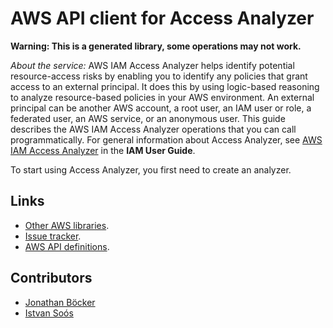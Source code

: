 # AWS API client for Access Analyzer

**Warning: This is a generated library, some operations may not work.**

*About the service:*
AWS IAM Access Analyzer helps identify potential resource-access risks by
enabling you to identify any policies that grant access to an external
principal. It does this by using logic-based reasoning to analyze
resource-based policies in your AWS environment. An external principal can
be another AWS account, a root user, an IAM user or role, a federated user,
an AWS service, or an anonymous user. This guide describes the AWS IAM
Access Analyzer operations that you can call programmatically. For general
information about Access Analyzer, see <a
href="https://docs.aws.amazon.com/IAM/latest/UserGuide/what-is-access-analyzer.html">AWS
IAM Access Analyzer</a> in the <b>IAM User Guide</b>.

To start using Access Analyzer, you first need to create an analyzer.

## Links

- [Other AWS libraries](https://github.com/agilord/aws_client/tree/master/generated).
- [Issue tracker](https://github.com/agilord/aws_client/issues).
- [AWS API definitions](https://github.com/aws/aws-sdk-js/tree/master/apis).

## Contributors

- [Jonathan Böcker](https://github.com/Schwusch)
- [Istvan Soós](https://github.com/isoos)

